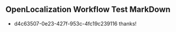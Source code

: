 ## OpenLocalization Workflow Test MarkDown
* d4c63507-0e23-427f-953c-4fc19c239116 
thanks!<!--HONumber=Mar16_HO3-->
